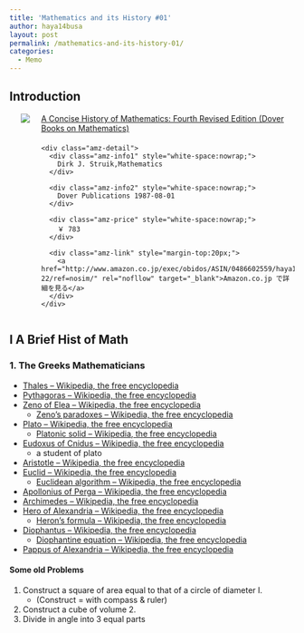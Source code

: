 ```yaml
---
title: 'Mathematics and its History #01'
author: haya14busa
layout: post
permalink: /mathematics-and-its-history-01/
categories:
  - Memo
---
```

## Introduction

<div class="amz-container" style="overflow:hidden;margin-bottom:20px;">
  <div class="amz-left" style="float:left; margin:0 20px 0;">
    <a href="http://www.amazon.co.jp/exec/obidos/ASIN/0486602559/haya14busa-22/ref=nosim/" rel="nofollow" target="_blank"><img src="http://ecx.images-amazon.com/images/I/51TYP6v%2BkoL._SL160_.jpg" class="amz-img" /></a>
  </div>
  
  <div class="amz-right" style="overflow:hidden;">
    <div class="amz-title" style="margin-bottom:20px;">
      <a href="http://www.amazon.co.jp/exec/obidos/ASIN/0486602559/haya14busa-22/ref=nosim/" rel="nofollow" target="_blank">A Concise History of Mathematics: Fourth Revised Edition (Dover Books on Mathematics)</a>
    </div>
    
    <div class="amz-detail">
      <div class="amz-info1" style="white-space:nowrap;">
        Dirk J. Struik,Mathematics
      </div>
      
      <div class="amz-info2" style="white-space:nowrap;">
        Dover Publications 1987-08-01
      </div>
      
      <div class="amz-price" style="white-space:nowrap;">
        ￥ 783
      </div>
      
      <div class="amz-link" style="margin-top:20px;">
        <a href="http://www.amazon.co.jp/exec/obidos/ASIN/0486602559/haya14busa-22/ref=nosim/" rel="nofllow" target="_blank">Amazon.co.jp で詳細を見る</a>
      </div>
    </div>
  </div>
</div>

## I A Brief Hist of Math

### 1. The Greeks Mathematicians

*   [Thales &#8211; Wikipedia, the free encyclopedia][1]
*   [Pythagoras &#8211; Wikipedia, the free encyclopedia][2]
*   [Zeno of Elea &#8211; Wikipedia, the free encyclopedia][3] 
    *   [Zeno&#8217;s paradoxes &#8211; Wikipedia, the free encyclopedia][4]
*   [Plato &#8211; Wikipedia, the free encyclopedia][5] 
    *   [Platonic solid &#8211; Wikipedia, the free encyclopedia][6]
*   [Eudoxus of Cnidus &#8211; Wikipedia, the free encyclopedia][7] 
    *   a student of plato
*   [Aristotle &#8211; Wikipedia, the free encyclopedia][8]
*   [Euclid &#8211; Wikipedia, the free encyclopedia][9] 
    *   [Euclidean algorithm &#8211; Wikipedia, the free encyclopedia][10]
*   [Apollonius of Perga &#8211; Wikipedia, the free encyclopedia][11]
*   [Archimedes &#8211; Wikipedia, the free encyclopedia][12]
*   [Hero of Alexandria &#8211; Wikipedia, the free encyclopedia][13] 
    *   [Heron&#8217;s formula &#8211; Wikipedia, the free encyclopedia][14]
*   [Diophantus &#8211; Wikipedia, the free encyclopedia][15] 
    *   [Diophantine equation &#8211; Wikipedia, the free encyclopedia][16]
*   [Pappus of Alexandria &#8211; Wikipedia, the free encyclopedia][17]

#### Some old Problems

1.  Construct a square of area equal to that of a circle of diameter I. 
    *   (Construct = with compass & ruler)
2.  Construct a cube of volume 2.
3.  Divide in angle into 3 equal parts

 [1]: http://en.wikipedia.org/wiki/Thales
 [2]: http://en.wikipedia.org/wiki/Pythagoras
 [3]: http://en.wikipedia.org/wiki/Zeno_of_Elea
 [4]: http://en.wikipedia.org/wiki/Zeno's_paradoxes
 [5]: http://en.wikipedia.org/wiki/Plato
 [6]: http://en.wikipedia.org/wiki/Platonic_solid
 [7]: http://en.wikipedia.org/wiki/Eudoxus_of_Cnidus
 [8]: http://en.wikipedia.org/wiki/Aristotle
 [9]: http://en.wikipedia.org/wiki/Euclid
 [10]: http://en.wikipedia.org/wiki/Euclidean_algorithm
 [11]: http://en.wikipedia.org/wiki/Apollonius_of_Perga
 [12]: http://en.wikipedia.org/wiki/Archimedes
 [13]: http://en.wikipedia.org/wiki/Hero_of_Alexandria
 [14]: http://en.wikipedia.org/wiki/Heron's_formula
 [15]: http://en.wikipedia.org/wiki/Diophantus
 [16]: http://en.wikipedia.org/wiki/Diophantine_equation
 [17]: http://en.wikipedia.org/wiki/Pappus_of_Alexandria